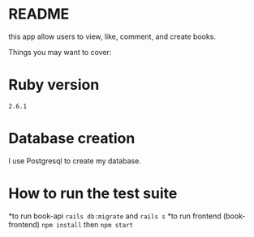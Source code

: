 # README

this app allow users to view, like, comment, and create books.

Things you may want to cover:

# Ruby version
  `2.6.1`
# Database creation
I use Postgresql to create my database.

# How to run the test suite
*to run book-api 
`rails db:migrate` and `rails s`
*to run frontend (book-frontend)
`npm install` then `npm start`


